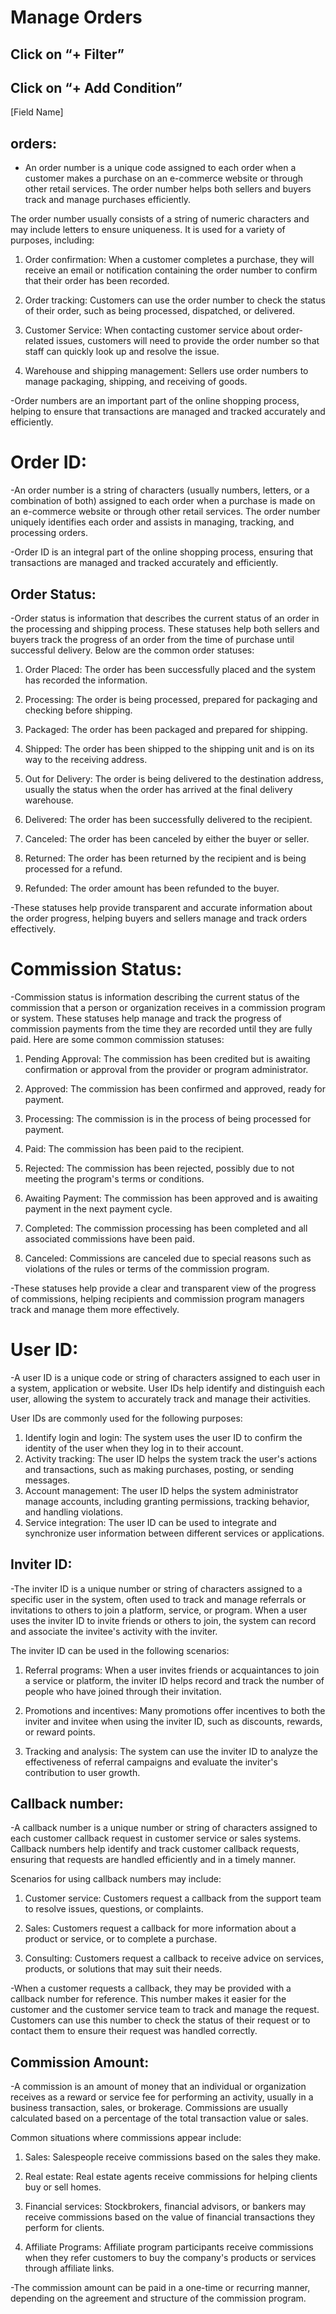 # Manage Orders
## Click on “+ Filter”
## Click on “+ Add Condition”
[Field Name]
## orders:
- An order number is a unique code assigned to each order when a customer makes a purchase on an e-commerce website or through other retail services. The order number helps both sellers and buyers track and manage purchases efficiently.

The order number usually consists of a string of numeric characters and may include letters to ensure uniqueness. It is used for a variety of purposes, including:

1. Order confirmation: When a customer completes a purchase, they will receive an email or notification containing the order number to confirm that their order has been recorded.

2. Order tracking: Customers can use the order number to check the status of their order, such as being processed, dispatched, or delivered.

3. Customer Service: When contacting customer service about order-related issues, customers will need to provide the order number so that staff can quickly look up and resolve the issue.

4. Warehouse and shipping management: Sellers use order numbers to manage packaging, shipping, and receiving of goods.

-Order numbers are an important part of the online shopping process, helping to ensure that transactions are managed and tracked accurately and efficiently.

# Order ID:
-An order number is a string of characters (usually numbers, letters, or a combination of both) assigned to each order when a purchase is made on an e-commerce website or through other retail services. The order number uniquely identifies each order and assists in managing, tracking, and processing orders.

-Order ID is an integral part of the online shopping process, ensuring that transactions are managed and tracked accurately and efficiently.
## Order Status:
-Order status is information that describes the current status of an order in the processing and shipping process. These statuses help both sellers and buyers track the progress of an order from the time of purchase until successful delivery. Below are the common order statuses:

1. Order Placed: The order has been successfully placed and the system has recorded the information.
2. Processing: The order is being processed, prepared for packaging and checking before shipping.
3. Packaged: The order has been packaged and prepared for shipping.
4. Shipped: The order has been shipped to the shipping unit and is on its way to the receiving address.
5. Out for Delivery: The order is being delivered to the destination address, usually the status when the order has arrived at the final delivery warehouse.

6. Delivered: The order has been successfully delivered to the recipient.

7. Canceled: The order has been canceled by either the buyer or seller.

8. Returned: The order has been returned by the recipient and is being processed for a refund.

9. Refunded: The order amount has been refunded to the buyer.

-These statuses help provide transparent and accurate information about the order progress, helping buyers and sellers manage and track orders effectively.

# Commission Status:
-Commission status is information describing the current status of the commission that a person or organization receives in a commission program or system. These statuses help manage and track the progress of commission payments from the time they are recorded until they are fully paid. Here are some common commission statuses:

1. Pending Approval: The commission has been credited but is awaiting confirmation or approval from the provider or program administrator.

2. Approved: The commission has been confirmed and approved, ready for payment.

3. Processing: The commission is in the process of being processed for payment.

4. Paid: The commission has been paid to the recipient.

5. Rejected: The commission has been rejected, possibly due to not meeting the program's terms or conditions.

6. Awaiting Payment: The commission has been approved and is awaiting payment in the next payment cycle.

7. Completed: The commission processing has been completed and all associated commissions have been paid.

8. Canceled: Commissions are canceled due to special reasons such as violations of the rules or terms of the commission program.

-These statuses help provide a clear and transparent view of the progress of commissions, helping recipients and commission program managers track and manage them more effectively.

# User ID:
-A user ID is a unique code or string of characters assigned to each user in a system, application or website. User IDs help identify and distinguish each user, allowing the system to accurately track and manage their activities.

User IDs are commonly used for the following purposes:

1. Identify login and login: The system uses the user ID to confirm the identity of the user when they log in to their account.
2. Activity tracking: The user ID helps the system track the user's actions and transactions, such as making purchases, posting, or sending messages.
3. Account management: The user ID helps the system administrator manage accounts, including granting permissions, tracking behavior, and handling violations.
4. Service integration: The user ID can be used to integrate and synchronize user information between different services or applications.
## Inviter ID:
-The inviter ID is a unique number or string of characters assigned to a specific user in the system, often used to track and manage referrals or invitations to others to join a platform, service, or program. When a user uses the inviter ID to invite friends or others to join, the system can record and associate the invitee's activity with the inviter.

The inviter ID can be used in the following scenarios:

1. Referral programs: When a user invites friends or acquaintances to join a service or platform, the inviter ID helps record and track the number of people who have joined through their invitation.

2. Promotions and incentives: Many promotions offer incentives to both the inviter and invitee when using the inviter ID, such as discounts, rewards, or reward points.

3. Tracking and analysis: The system can use the inviter ID to analyze the effectiveness of referral campaigns and evaluate the inviter's contribution to user growth.

## Callback number:
-A callback number is a unique number or string of characters assigned to each customer callback request in customer service or sales systems. Callback numbers help identify and track customer callback requests, ensuring that requests are handled efficiently and in a timely manner.

Scenarios for using callback numbers may include:

1. Customer service: Customers request a callback from the support team to resolve issues, questions, or complaints.

2. Sales: Customers request a callback for more information about a product or service, or to complete a purchase.

3. Consulting: Customers request a callback to receive advice on services, products, or solutions that may suit their needs.

-When a customer requests a callback, they may be provided with a callback number for reference. This number makes it easier for the customer and the customer service team to track and manage the request. Customers can use this number to check the status of their request or to contact them to ensure their request was handled correctly.

## Commission Amount:
-A commission is an amount of money that an individual or organization receives as a reward or service fee for performing an activity, usually in a business transaction, sales, or brokerage. Commissions are usually calculated based on a percentage of the total transaction value or sales.

Common situations where commissions appear include:

1. Sales: Salespeople receive commissions based on the sales they make.

2. Real estate: Real estate agents receive commissions for helping clients buy or sell homes.

3. Financial services: Stockbrokers, financial advisors, or bankers may receive commissions based on the value of financial transactions they perform for clients.
4. Affiliate Programs: Affiliate program participants receive commissions when they refer customers to buy the company's products or services through affiliate links.

-The commission amount can be paid in a one-time or recurring manner, depending on the agreement and structure of the commission program.
